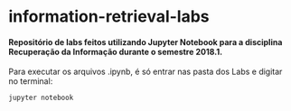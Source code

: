 # information-retrieval-labs

#### Repositório de labs feitos utilizando Jupyter Notebook para a disciplina Recuperação da Informação durante o semestre 2018.1.

Para executar os arquivos .ipynb, é só entrar nas pasta dos Labs e digitar no terminal:

```
jupyter notebook
```
